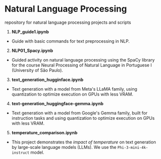 # Natural Language Processing
repository for natural language processing projects and scripts

1. **NLP_guide1.ipynb**
  - Guide with basic commands for text preprocessing in NLP.
2. **NLP01_Spacy.ipynb**
  - Guided activity on natural language processing using the SpaCy library for the course Neural Processing of Natural Language in Portuguese I (University of São Paulo).
3. **text_generation_hugginface.ipynb**
  - Text generation with a model from Meta's LLaMA family, using quantization to optimize execution on GPUs with less VRAM.
4. **text-generation_huggingface-gemma.ipynb**
  - Text generation with a model from Google's Gemma family, built for instruction tasks and using quantization to optimize execution on GPUs with less VRAM.
5. **temperature_comparison.ipynb**
  - This project demonstrates the *impact of temperature* on text generation by large-scale language models (LLMs). We use the `Phi-3-mini-4k-instruct` model.
